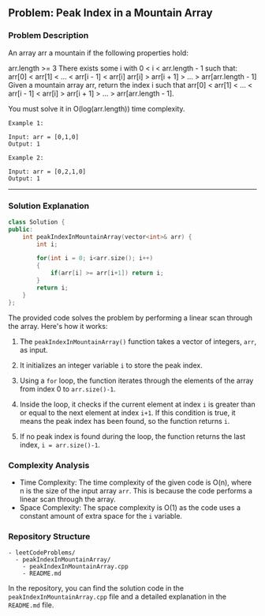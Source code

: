 
## Problem: Peak Index in a Mountain Array

### Problem Description
An array arr a mountain if the following properties hold:

arr.length >= 3
There exists some i with 0 < i < arr.length - 1 such that:
arr[0] < arr[1] < ... < arr[i - 1] < arr[i] 
arr[i] > arr[i + 1] > ... > arr[arr.length - 1]
Given a mountain array arr, return the index i such that arr[0] < arr[1] < ... < arr[i - 1] < arr[i] > arr[i + 1] > ... > arr[arr.length - 1].

You must solve it in O(log(arr.length)) time complexity.

```
Example 1:

Input: arr = [0,1,0]
Output: 1
```

```
Example 2:

Input: arr = [0,2,1,0]
Output: 1
```

<hr>

### Solution Explanation

```cpp
class Solution {
public:
    int peakIndexInMountainArray(vector<int>& arr) {
        int i;

        for(int i = 0; i<arr.size(); i++)
        {
            if(arr[i] >= arr[i+1]) return i;
        }
        return i;
    }
};
```


The provided code solves the problem by performing a linear scan through the array. Here's how it works:

1. The `peakIndexInMountainArray()` function takes a vector of integers, `arr`, as input.

2. It initializes an integer variable `i` to store the peak index.

3. Using a `for` loop, the function iterates through the elements of the array from index 0 to `arr.size()-1`.

4. Inside the loop, it checks if the current element at index `i` is greater than or equal to the next element at index `i+1`. If this condition is true, it means the peak index has been found, so the function returns `i`.

5. If no peak index is found during the loop, the function returns the last index, `i = arr.size()-1`.

### Complexity Analysis

- Time Complexity: The time complexity of the given code is O(n), where n is the size of the input array `arr`. This is because the code performs a linear scan through the array.
- Space Complexity: The space complexity is O(1) as the code uses a constant amount of extra space for the `i` variable.

### Repository Structure

```
- leetCodeProblems/
  - peakIndexInMountainArray/
    - peakIndexInMountainArray.cpp
    - README.md
```

In the repository, you can find the solution code in the `peakIndexInMountainArray.cpp` file and a detailed explanation in the `README.md` file.
